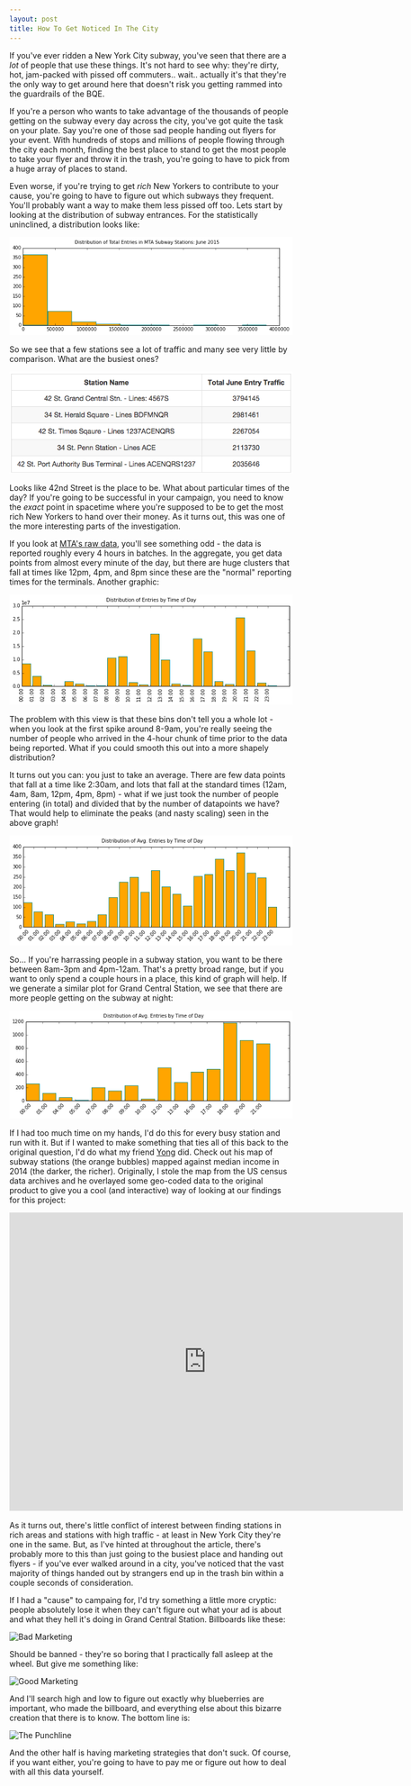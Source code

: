 ```yaml
---
layout: post
title: How To Get Noticed In The City
---
```


If you've ever ridden a New York City subway, you've seen that there are a *lot* of people that use these things. It's not hard to see why: they're dirty, hot, jam-packed with pissed off commuters.. wait.. actually it's that they're the only way to get around here that doesn't risk you getting rammed into the guardrails of the BQE.

If you're a person who wants to take advantage of the thousands of people getting on the subway every day across the city, you've got quite the task on your plate. Say you're one of those sad people handing out flyers for your event. With hundreds of stops and millions of people flowing through the city each month, finding the best place to stand to get the most people to take your flyer and throw it in the trash, you're going to have to pick from a huge array of places to stand.

Even worse, if you're trying to get *rich* New Yorkers to contribute to your cause, you're going to have to figure out which subways they frequent. You'll probably want a way to make them less pissed off too. Lets start by looking at the distribution of subway entrances. For the statistically uninclined, a distribution looks like:

![Distribution of Subway Entrances In June By Station](https://raw.githubusercontent.com/derekjanni/derekjanni.github.io/master/images/dist%20of%20subway%20traffic.png)

So we see that a few stations see a lot of traffic and many see very little by comparison. What are the busiest ones?

![Table of Subway Station Traffic](https://raw.githubusercontent.com/derekjanni/derekjanni.github.io/master/images/Screen%20Shot%202015-07-06%20at%201.03.12%20PM.png)

Looks like 42nd Street is the place to be. What about particular times of the day? If you're going to be successful in your campaign, you need to know the _exact_ point in spacetime where you're supposed to be to get the most rich New Yorkers to hand over their money. As it turns out, this was one of the more interesting parts of the investigation.

If you look at <a href= "http://web.mta.info/developers/data/nyct/turnstile/turnstile_150627.txt">MTA's raw data</a>, you'll see something odd - the data is reported roughly every 4 hours in batches. In the aggregate, you get data points from almost every minute of the day, but there are huge clusters that fall at times like 12pm, 4pm, and 8pm since these are the "normal" reporting times for the terminals. Another graphic:

![Rough Distribution MTA Subway Entrances by Time of Day in June](https://raw.githubusercontent.com/derekjanni/derekjanni.github.io/master/images/benson%20first%20attempt%20binning.png)

The problem with this view is that these bins don't tell you a whole lot - when you look at the first spike around 8-9am, you're really seeing the number of people who arrived in the 4-hour chunk of time prior to the data being reported. What if you could smooth this out into a more shapely distribution?

It turns out you can: you just to take an average. There are few data points that fall at a time like 2:30am, and lots that fall at the standard times (12am, 4am, 8am, 12pm, 4pm, 8pm) - what if we just took the number of people entering (in total) and divided that by the number of datapoints we have? That would help to eliminate the peaks (and nasty scaling) seen in the above graph!

![Smoothed Distribution of MTA Subway Entrances by Time of Day in June](https://raw.githubusercontent.com/derekjanni/derekjanni.github.io/master/images/binning%20round%202.png)

So... If you're harrassing people in a subway station, you want to be there between 8am-3pm and 4pm-12am. That's a pretty broad range, but if you want to only spend a couple hours in a place, this kind of graph will help. If we generate a similar plot for Grand Central Station, we see that there are more people getting on the subway at night:

![Grand Central Station Hourly Data](https://raw.githubusercontent.com/derekjanni/derekjanni.github.io/master/images/GST%20binning.png)

If I had too much time on my hands, I'd do this for every busy station and run with it. But if I wanted to make something that ties all of this back to the original question, I'd do what my friend <a href ="http://www.yongcho.com/">Yong</a> did. Check out his map of subway stations (the orange bubbles) mapped against median income in 2014 (the darker, the richer). Originally, I stole the map from the US census data archives and he overlayed some geo-coded data to the original product to give you a cool (and interactive) way of looking at our findings for this project:

<iframe width="700" height="530" frameborder="0" scrolling="no" marginheight="0" marginwidth="0" src="http://yongcho.maps.arcgis.com/apps/Embed/index.html?webmap=fb685d8082c64d7c94ff27e23434e8c5&amp;extent=-74.0967,40.6705,-73.7794,40.8128&amp;zoom=true&amp;scale=true&amp;theme=light"></iframe>

As it turns out, there's little conflict of interest between finding stations in rich areas and stations with high traffic - at least in New York City they're one in the same. But, as I've hinted at throughout the article, there's probably more to this than just going to the busiest place and handing out flyers - if you've ever walked around in a city, you've noticed that the vast majority of things handed out by strangers end up in the trash bin within a couple seconds of consideration.

If I had a "cause" to campaing for, I'd try something a little more cryptic: people absolutely lose it when they can't figure out what your ad is about and what they hell it's doing in Grand Central Station. Billboards like these:

![Bad Marketing](http://cdn2.business2community.com/wp-content/uploads/2014/05/Forever-21-billboard.jpg)

Should be banned - they're so boring that I practically fall asleep at the wheel. But give me something like:

![Good Marketing](http://www.liberalamerica.org/wp-content/uploads/2013/10/blueberry-billboard.jpg)

And I'll search high and low to figure out exactly why blueberries are important, who made the billboard, and everything else about this bizarre creation that there is to know. The bottom line is:

![The Punchline](http://www.thenerd411.com/wp-content/uploads/2015/04/knowing-is-half-the-battlejpg1425907458645.jpeg)

And the other half is having marketing strategies that don't suck. Of course, if you want either, you're going to have to pay me or figure out how to deal with all this data yourself.
